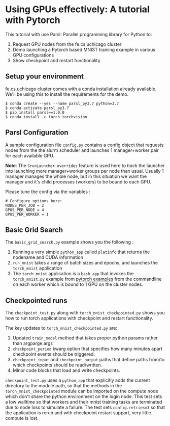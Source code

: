 # Using GPUs effectively: A tutorial with Pytorch

This tutorial with use Parsl: Parallel programming library for Python to:

1. Request GPU nodes from the fe.cs.uchicago cluster
2. Demo launching a Pytorch based MNIST training example in various GPU configurations
3. Show checkpoint and restart functionality.


## Setup your environment

fe.cs.uchicago cluster comes with a conda installation already available. We'll be using this
to install the requirements for the demo.

```
$ conda create --yes --name parsl_py3.7 python=3.7
$ conda activate parsl_py3.7
$ pip install parsl==1.0.0
$ conda install -c torch torchvision
```

## Parsl Configuration

A sample configuration file `config.py` contains a config object that requests nodes
from the the slurm scheduler and launches 1 manager+worker pair for each available GPU.

**Note**: The `SrunLauncher.overrides` feature is used here to *hack* the launcher into launching more manager+worker groups per node than usual. Usually 1 manager manages the whole node, but in this situation we want the manager and it's child processes (workers) to be bound to each GPU.

Please tune the config via the variables :

```
# Configure options here:
NODES_PER_JOB = 2
GPUS_PER_NODE = 4 
GPUS_PER_WORKER = 1
```

## Basic Grid Search

The `basic_grid_search.py` example shows you the following :

1. Running a very simple `python_app` called `platinfo` that returns the nodename and CUDA information
2. `run_mnist` takes a range of batch sizes and epochs, and launches the `torch_mnist` application
3. The `torch_mnist` application is a `bash_app` that invokes the `torch_mnist.py` example from [pytorch examples](https://github.com/pytorch/examples/tree/master/mnist) from the commandline on each worker which is bound to 1 GPU on the cluster nodes.

## Checkpointed runs

The `checkpoint_test.py` along with `torch_mnist_checkpointed.py` shows you how to run torch applications with checkpoint and restart functionality.

The key updates to `torch_mnist_checkpointed.py` are:
1. Updated `train_model` method that takes proper python params rather than argparge.args
2. `checkpoint_period` kwarg option that specifies how many minutes apart checkpoint events should be triggered.
3. `checkpoint_input` and `checkpoint_output` paths that define paths from/to which checkpoints should be read/written.
4. Minor code blocks that load and write checkpoints.

`checkpoint_test.py` uses a `python_app` that explicitly adds the current directory to the module path,
so that the methods in the `torch_mnist_checkpointed` module can be imported on the compute node which don't share the python environment on the login node. This test sets a low walltime so that workers and their mnist training tasks are terminated due to node loss to simulate a failure. The test sets `config.retries=3` so that the application is rerun and with checkpoint restart support, very little compute is lost.





